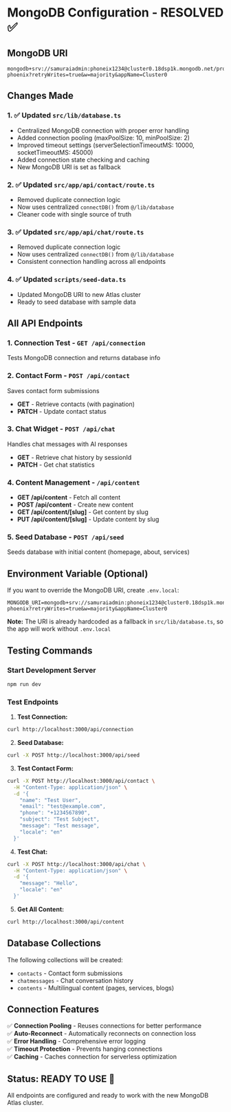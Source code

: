 # MongoDB Configuration - RESOLVED ✅

## MongoDB URI
```
mongodb+srv://samuraiadmin:phoneix1234@cluster0.18dsp1k.mongodb.net/project-phoenix?retryWrites=true&w=majority&appName=Cluster0
```

## Changes Made

### 1. ✅ Updated `src/lib/database.ts`
- Centralized MongoDB connection with proper error handling
- Added connection pooling (maxPoolSize: 10, minPoolSize: 2)
- Improved timeout settings (serverSelectionTimeoutMS: 10000, socketTimeoutMS: 45000)
- Added connection state checking and caching
- New MongoDB URI is set as fallback

### 2. ✅ Updated `src/app/api/contact/route.ts`
- Removed duplicate connection logic
- Now uses centralized `connectDB()` from `@/lib/database`
- Cleaner code with single source of truth

### 3. ✅ Updated `src/app/api/chat/route.ts`
- Removed duplicate connection logic
- Now uses centralized `connectDB()` from `@/lib/database`
- Consistent connection handling across all endpoints

### 4. ✅ Updated `scripts/seed-data.ts`
- Updated MongoDB URI to new Atlas cluster
- Ready to seed database with sample data

## All API Endpoints

### 1. **Connection Test** - `GET /api/connection`
Tests MongoDB connection and returns database info

### 2. **Contact Form** - `POST /api/contact`
Saves contact form submissions
- **GET** - Retrieve contacts (with pagination)
- **PATCH** - Update contact status

### 3. **Chat Widget** - `POST /api/chat`
Handles chat messages with AI responses
- **GET** - Retrieve chat history by sessionId
- **PATCH** - Get chat statistics

### 4. **Content Management** - `/api/content`
- **GET /api/content** - Fetch all content
- **POST /api/content** - Create new content
- **GET /api/content/[slug]** - Get content by slug
- **PUT /api/content/[slug]** - Update content by slug

### 5. **Seed Database** - `POST /api/seed`
Seeds database with initial content (homepage, about, services)

## Environment Variable (Optional)

If you want to override the MongoDB URI, create `.env.local`:

```env
MONGODB_URI=mongodb+srv://samuraiadmin:phoneix1234@cluster0.18dsp1k.mongodb.net/project-phoenix?retryWrites=true&w=majority&appName=Cluster0
```

**Note:** The URI is already hardcoded as a fallback in `src/lib/database.ts`, so the app will work without `.env.local`

## Testing Commands

### Start Development Server
```bash
npm run dev
```

### Test Endpoints

1. **Test Connection:**
```bash
curl http://localhost:3000/api/connection
```

2. **Seed Database:**
```bash
curl -X POST http://localhost:3000/api/seed
```

3. **Test Contact Form:**
```bash
curl -X POST http://localhost:3000/api/contact \
  -H "Content-Type: application/json" \
  -d '{
    "name": "Test User",
    "email": "test@example.com",
    "phone": "+1234567890",
    "subject": "Test Subject",
    "message": "Test message",
    "locale": "en"
  }'
```

4. **Test Chat:**
```bash
curl -X POST http://localhost:3000/api/chat \
  -H "Content-Type: application/json" \
  -d '{
    "message": "Hello",
    "locale": "en"
  }'
```

5. **Get All Content:**
```bash
curl http://localhost:3000/api/content
```

## Database Collections

The following collections will be created:
- `contacts` - Contact form submissions
- `chatmessages` - Chat conversation history
- `contents` - Multilingual content (pages, services, blogs)

## Connection Features

✅ **Connection Pooling** - Reuses connections for better performance  
✅ **Auto-Reconnect** - Automatically reconnects on connection loss  
✅ **Error Handling** - Comprehensive error logging  
✅ **Timeout Protection** - Prevents hanging connections  
✅ **Caching** - Caches connection for serverless optimization  

## Status: READY TO USE 🚀

All endpoints are configured and ready to work with the new MongoDB Atlas cluster.
